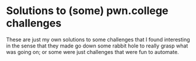 # Solutions to (some) pwn.college challenges

These are just my own solutions to some challenges that I found interesting in the sense that they made go down some rabbit hole to really grasp what was going on;
or some were just challenges that were fun to automate.
